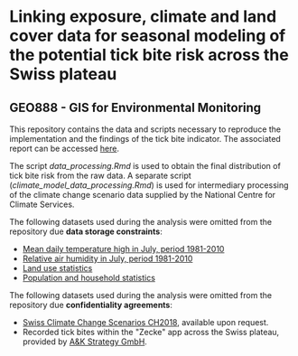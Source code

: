 # Linking exposure, climate and land cover data for seasonal modeling of the potential tick bite risk across the Swiss plateau
## GEO888 - GIS for Environmental Monitoring

This repository contains the data and scripts necessary to reproduce the implementation and the findings of the tick bite indicator. The associated report can be accessed [here](https://jorissenn.shinyapps.io/geo888_ticks/).

The script *data_processing.Rmd* is used to obtain the final distribution of tick bite risk from the raw data. A separate script (*climate_model_data_processing.Rmd*) is used for intermediary processing of the climate change scenario data supplied by the National Centre for Climate Services.

The following datasets used during the analysis were omitted from the repository due **data storage constraints**:

* [Mean daily temperature high in July, period 1981-2010](https://data.geo.admin.ch/browser/index.html#/collections/ch.bafu.wald-lufttemperatur_juli_1981_2010?.language=en)
* [Relative air humidity in July, period 1981-2010](https://data.geo.admin.ch/browser/index.html#/collections/ch.bafu.wald-relative_luftfeuchte_juli_1981_2010?.language=en)
* [Land use statistics](https://www.bfs.admin.ch/bfs/en/home/services/geostat/swiss-federal-statistics-geodata/land-use-cover-suitability/swiss-land-use-statistics.assetdetail.20104753.html)
* [Population and household statistics](https://www.bfs.admin.ch/bfs/en/home.assetdetail.23528269.html)

The following datasets used during the analysis were omitted from the repository due **confidentiality agreements**:

* [Swiss Climate Change Scenarios CH2018](https://www.nccs.admin.ch/nccs/en/home/climate-change-and-impacts/swiss-climate-change-scenarios/ch2018---climate-scenarios-for-switzerland.html), available upon request.
* Recorded tick bites within the "Zecke" app across the Swiss plateau, provided by [A&K Strategy GmbH](http://www.zeckenliga.ch/kontakt.html).
